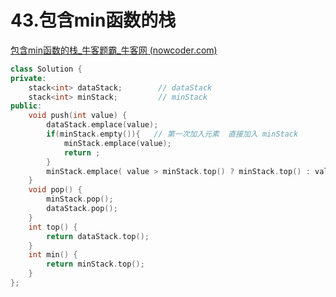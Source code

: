 # 43.包含min函数的栈

[包含min函数的栈_牛客题霸_牛客网 (nowcoder.com)](https://www.nowcoder.com/practice/4c776177d2c04c2494f2555c9fcc1e49?tpId=295&tags=&title=&difficulty=0&judgeStatus=0&rp=0&sourceUrl=%2Fexam%2Foj%3Fpage%3D1%26tab%3D%E7%AE%97%E6%B3%95%E7%AF%87%26topicId%3D295)



```c++
class Solution {
private:
    stack<int> dataStack;        // dataStack
    stack<int> minStack;         // minStack
public:
    void push(int value) {
        dataStack.emplace(value);
        if(minStack.empty()){   // 第一次加入元素  直接加入 minStack
            minStack.emplace(value);
            return ;
        } 
        minStack.emplace( value > minStack.top() ? minStack.top() : value );
    }
    void pop() {
        minStack.pop();
        dataStack.pop();
    }
    int top() {
        return dataStack.top();
    }
    int min() {
        return minStack.top();
    }
};
```
